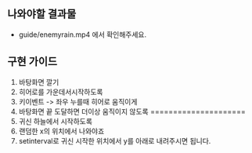 ## 나와야할 결과물
- guide/enemyrain.mp4 에서 확인해주세요.

## 구현 가이드


1. 바탕화면 깔기
2. 히어로를 가운데서시작하도록
3. 키이벤트 -> 좌우 누를때 히어로 움직이게
4. 바탕화면 끝 도달하면 더이상 움직이지 않도록
=====================
1. 귀신 하늘에서 시작하도록
2. 랜덤한 x의 위치에서 나와야죠
3. setinterval로 귀신 시작한 위치에서 y를 아래로 내려주시면 됩니다.